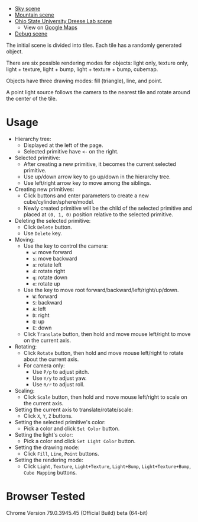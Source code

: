 - [Sky scene](https://laurence6.github.io/WebGL-demo/index.html)
- [Mountain scene](https://laurence6.github.io/WebGL-demo/mountain.html)
- [Ohio State University Dreese Lab scene](https://laurence6.github.io/WebGL-demo/dreese.html)
  - View on [Google Maps](https://www.google.com/maps/place/Dreese+Lab/@40.0027346,-83.016035,18.54z/data=!4m8!1m2!3m1!2sDreese+Lab!3m4!1s0x88388e96732423c1:0xc18a2f8aed8d8b53!8m2!3d40.0022856!4d-83.0158697)
- [Debug scene](https://laurence6.github.io/WebGL-demo/debug.html)

The initial scene is divided into tiles. Each tile has a randomly generated object.

There are six possible rendering modes for objects: light only, texture only, light + texture, light + bump, light + texture + bump, cubemap.

Objects have three drawing modes: fill (triangle), line, and point.

A point light source follows the camera to the nearest tile and rotate around the center of the tile.

# Usage

- Hierarchy tree:
    - Displayed at the left of the page.
    - Selected primitive have `<-` on the right.
- Selected primitive:
    - After creating a new primitive, it becomes the current selected primitive.
    - Use up/down arrow key to go up/down in the hierarchy tree.
    - Use left/right arrow key to move among the siblings.
- Creating new primitives:
    - Click buttons and enter parameters to create a new cube/cylinder/sphere/model.
    - Newly created primitive will be the child of the selected primitive and placed at `(0, 1, 0)` position relative to the selected primitive.
- Deleting the selected primitive:
    - Click `Delete` button.
    - Use `Delete` key.
- Moving:
    - Use the key to control the camera:
        - `w`: move forward
        - `s`: move backward
        - `a`: rotate left
        - `d`: rotate right
        - `q`: rotate down
        - `e`: rotate up
    - Use the key to move root forward/backward/left/right/up/down.
        - `W`: forward
        - `S`: backward
        - `A`: left
        - `D`: right
        - `Q`: up
        - `E`: down
    - Click `Translate` button, then hold and move mouse left/right to move on the current axis.
- Rotating:
    - Click `Rotate` button, then hold and move mouse left/right to rotate about the current axis.
    - For camera only:
        - Use `P/p` to adjust pitch.
        - Use `Y/y` to adjust yaw.
        - Use `R/r` to adjust roll.
- Scaling:
    - Click `Scale` button, then hold and move mouse left/right to scale on the current axis.
- Setting the current axis to translate/rotate/scale:
    - Click `X`, `Y`, `Z` buttons.
- Setting the selected primitive's color:
    - Pick a color and click `Set Color` button.
- Setting the light's color:
    - Pick a color and click `Set Light Color` button.
- Setting the drawing mode:
    - Click `Fill`, `Line`, `Point` buttons.
- Setting the rendering mode:
    - Click `Light`, `Texture`, `Light+Texture`, `Light+Bump`, `Light+Texture+Bump`, `Cube Mapping` buttons.

# Browser Tested

Chrome Version 79.0.3945.45 (Official Build) beta (64-bit)
